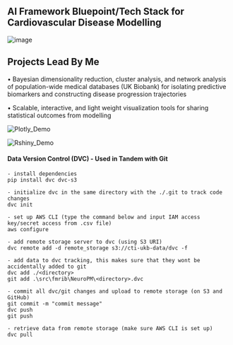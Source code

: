 ## AI Framework Bluepoint/Tech Stack for Cardiovascular Disease Modelling
![image](https://user-images.githubusercontent.com/29684281/188947616-5185127b-2c2e-40d7-a0df-9eab95b7c213.png)

## Projects Lead By Me
•	Bayesian dimensionality reduction, cluster analysis, and network analysis of population-wide medical databases (UK Biobank) for isolating predictive biomarkers and constructing disease progression trajectories

•	Scalable, interactive, and light weight visualization tools for sharing statistical outcomes from modelling

![Plotly_Demo](https://user-images.githubusercontent.com/29684281/177753046-d20de5fe-b60b-4b54-928b-d15dc5917caa.png)

![Rshiny_Demo](https://user-images.githubusercontent.com/29684281/177753060-3b01057d-e711-4a42-9106-7d2cec58ea29.png)

#### Data Version Control (DVC) - Used in Tandem with Git
```
- install dependencies
pip install dvc dvc-s3

- initialize dvc in the same directory with the ./.git to track code changes
dvc init

- set up AWS CLI (type the command below and input IAM access key/secret access from .csv file)
aws configure

- add remote storage server to dvc (using S3 URI)
dvc remote add -d remote_storage s3://cti-ukb-data/dvc -f

- add data to dvc tracking, this makes sure that they wont be accidentally added to git
dvc add ./<directory>
git add .\src\fmrib\NeuroPM\<directory>.dvc

- commit all dvc/git changes and upload to remote storage (on S3 and GitHub)
git commit -m "commit message"
dvc push
git push

- retrieve data from remote storage (make sure AWS CLI is set up)
dvc pull
```
